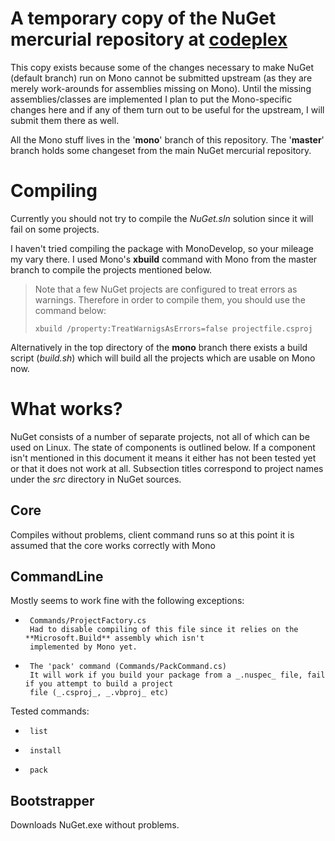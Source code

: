 # A temporary copy of the NuGet mercurial repository at [codeplex](http://nuget.codeplex.com "NuGet")

This copy exists because some of the changes necessary to make NuGet (default branch)
run on Mono cannot be submitted upstream (as they are merely work-arounds for assemblies
missing on Mono). Until the missing assemblies/classes are implemented I plan to put the
Mono-specific changes here and if any of them turn out to be useful for the upstream, I
will submit them there as well.

All the Mono stuff lives in the '**mono**' branch of this repository. The '**master**' branch holds
some changeset from the main NuGet mercurial repository.

# Compiling

Currently you should not try to compile the _NuGet.sln_ solution since it will fail on some projects.

I haven't tried compiling the package with MonoDevelop, so your mileage my vary there. I used Mono's
**xbuild** command with Mono from the master branch to compile the projects mentioned below.

> Note that a few NuGet projects are configured to treat errors as warnings. Therefore in order to
> compile them, you should use the command below:
>
> 	  xbuild /property:TreatWarnigsAsErrors=false projectfile.csproj

Alternatively in the top directory of the **mono** branch there exists a build script (_build.sh_) which
will build all the projects which are usable on Mono now.

# What works?

NuGet consists of a number of separate projects, not all of which can be used on Linux. The state of 
components is outlined below. If a component isn't mentioned in this document it means it either has
not been tested yet or that it does not work at all. Subsection titles correspond to project names
under the _src_ directory in NuGet sources.

## Core

Compiles without problems, client command runs so at this point it is assumed that the core works correctly
with Mono

## CommandLine

Mostly seems to work fine with the following exceptions:

*      Commands/ProjectFactory.cs
       Had to disable compiling of this file since it relies on the **Microsoft.Build** assembly which isn't
       implemented by Mono yet.
*      The 'pack' command (Commands/PackCommand.cs)
       It will work if you build your package from a _.nuspec_ file, fail if you attempt to build a project
       file (_.csproj_, _.vbproj_ etc)

Tested commands:

*      list
*      install
*      pack

## Bootstrapper

Downloads NuGet.exe without problems.
